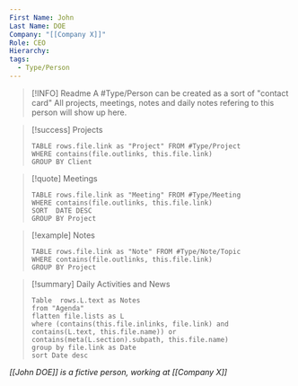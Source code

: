```yaml
---
First Name: John
Last Name: DOE
Company: "[[Company X]]"
Role: CEO
Hierarchy: 
tags:
  - Type/Person
---
```


> [!INFO] Readme
> A #Type/Person  can be created as a sort of "contact card" All projects, meetings, notes and daily notes refering to this person will show up here.

> [!success] Projects
> ```dataview
> TABLE rows.file.link as "Project" FROM #Type/Project 
> WHERE contains(file.outlinks, this.file.link)
> GROUP BY Client
> ```

> [!quote] Meetings
> ```dataview
> TABLE rows.file.link as "Meeting" FROM #Type/Meeting
> WHERE contains(file.outlinks, this.file.link)
> SORT  DATE DESC
> GROUP BY Project
> 
> ```

> [!example] Notes
> ```dataview
> TABLE rows.file.link as "Note" FROM #Type/Note/Topic  
> WHERE contains(file.outlinks, this.file.link)
> GROUP BY Project
> ```

> [!summary] Daily Activities and News
> ```dataview
> Table  rows.L.text as Notes
> from "Agenda"
> flatten file.lists as L
> where (contains(this.file.inlinks, file.link) and
> contains(L.text, this.file.name)) or contains(meta(L.section).subpath, this.file.name)
> group by file.link as Date
> sort Date desc
> ```


*[[John DOE]] is a fictive person, working at [[Company X]]*